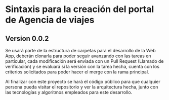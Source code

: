 # Sintaxis para la creación del portal de Agencia de viajes
## Version 0.0.2

Se usará parte de la estructura de carpetas para el desarrollo de la Web App, deberán clonarla para poder seguir avanzando con las tareas en particular, cada modificación será enviada con un Pull Request (Llamado de verificación) y se evaluará si la versión con la tarea hecha, cuenta con los criterios solicitados para poder hacer el merge con la rama principal.

Al finalizar con este proyecto se hará el código público para que cualquier persona pueda visitar el repositorio y ver la arquitectura hecha, junto con las tecnologías y algoritmos empleados para este desarrollo.
